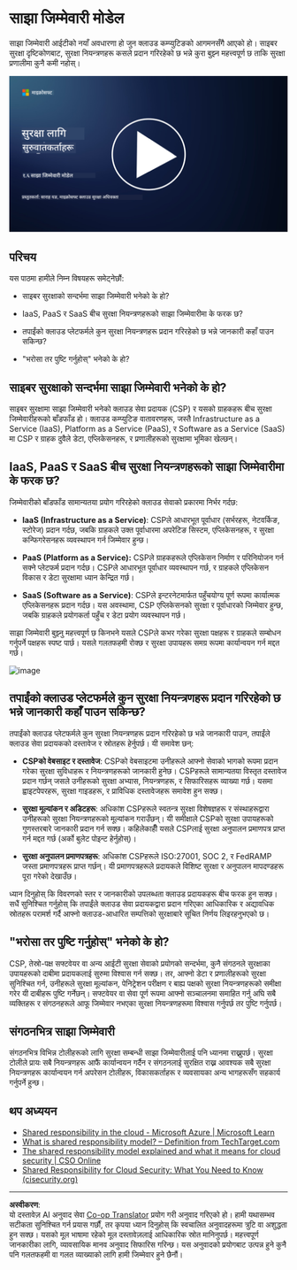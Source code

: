 <!--
CO_OP_TRANSLATOR_METADATA:
{
  "original_hash": "a48db640d80c786b928ca178c414f084",
  "translation_date": "2025-09-04T00:24:47+00:00",
  "source_file": "1.6 Shared responsibility model.md",
  "language_code": "ne"
}
-->
# साझा जिम्मेवारी मोडेल

साझा जिम्मेवारी आईटीको नयाँ अवधारणा हो जुन क्लाउड कम्प्युटिङको आगमनसँगै आएको हो। साइबर सुरक्षा दृष्टिकोणबाट, सुरक्षा नियन्त्रणहरू कसले प्रदान गरिरहेको छ भन्ने कुरा बुझ्न महत्त्वपूर्ण छ ताकि सुरक्षा प्रणालीमा कुनै कमी नहोस्।

[![भिडियो हेर्नुहोस्](../../translated_images/1-6_placeholder.e5f314ee81b946d2e99745a3aa36e96432cc432ceaf4b20df35aa84d62ce2408.ne.png)](https://learn-video.azurefd.net/vod/player?id=20bf114b-e90d-428e-ae62-81aa9e9a7175)

## परिचय

यस पाठमा हामीले निम्न विषयहरू समेट्नेछौं:

 - साइबर सुरक्षाको सन्दर्भमा साझा जिम्मेवारी भनेको के हो?
   
 - IaaS, PaaS र SaaS बीच सुरक्षा नियन्त्रणहरूको साझा जिम्मेवारीमा 
   के फरक छ?

   

 - तपाईंको क्लाउड प्लेटफर्मले कुन सुरक्षा नियन्त्रणहरू प्रदान गरिरहेको छ 
   भन्ने जानकारी कहाँ पाउन सकिन्छ?

   
 

 - "भरोसा तर पुष्टि गर्नुहोस्" भनेको के हो?

## साइबर सुरक्षाको सन्दर्भमा साझा जिम्मेवारी भनेको के हो?

साइबर सुरक्षामा साझा जिम्मेवारी भनेको क्लाउड सेवा प्रदायक (CSP) र यसको ग्राहकहरू बीच सुरक्षा जिम्मेवारीहरूको बाँडफाँड हो। क्लाउड कम्प्युटिङ वातावरणहरू, जस्तै Infrastructure as a Service (IaaS), Platform as a Service (PaaS), र Software as a Service (SaaS) मा CSP र ग्राहक दुवैले डेटा, एप्लिकेसनहरू, र प्रणालीहरूको सुरक्षामा भूमिका खेल्छन्।

## IaaS, PaaS र SaaS बीच सुरक्षा नियन्त्रणहरूको साझा जिम्मेवारीमा के फरक छ?

जिम्मेवारीको बाँडफाँड सामान्यतया प्रयोग गरिरहेको क्लाउड सेवाको प्रकारमा निर्भर गर्दछ:

 - **IaaS (Infrastructure as a Service)**: CSPले आधारभूत पूर्वाधार (सर्भरहरू, नेटवर्किङ, स्टोरेज) प्रदान गर्दछ, जबकि ग्राहकले उक्त पूर्वाधारमा अपरेटिङ सिस्टम, एप्लिकेसनहरू, र सुरक्षा कन्फिगरेसनहरू व्यवस्थापन गर्न जिम्मेवार हुन्छ।
   
   
 - **PaaS (Platform as a Service):** CSPले ग्राहकहरूले एप्लिकेसन निर्माण र परिनियोजन गर्न सक्ने प्लेटफर्म प्रदान गर्दछ। CSPले आधारभूत पूर्वाधार व्यवस्थापन गर्छ, र ग्राहकले एप्लिकेसन विकास र डेटा सुरक्षामा ध्यान केन्द्रित गर्छ।

   

 - **SaaS (Software as a Service)**: CSPले इन्टरनेटमार्फत पहुँचयोग्य पूर्ण रूपमा कार्यात्मक एप्लिकेसनहरू प्रदान गर्दछ। यस अवस्थामा, CSP एप्लिकेसनको सुरक्षा र पूर्वाधारको जिम्मेवार हुन्छ, जबकि ग्राहकले प्रयोगकर्ता पहुँच र डेटा प्रयोग व्यवस्थापन गर्छ।

साझा जिम्मेवारी बुझ्नु महत्त्वपूर्ण छ किनभने यसले CSPले कभर गरेका सुरक्षा पक्षहरू र ग्राहकले सम्बोधन गर्नुपर्ने पक्षहरू स्पष्ट पार्छ। यसले गलतफहमी रोक्छ र सुरक्षा उपायहरू समग्र रूपमा कार्यान्वयन गर्न मद्दत गर्छ।

![image](https://github.com/microsoft/Security-101/assets/139931591/7229a633-ec03-44d3-aa74-6c9810f5c47b)

## तपाईंको क्लाउड प्लेटफर्मले कुन सुरक्षा नियन्त्रणहरू प्रदान गरिरहेको छ भन्ने जानकारी कहाँ पाउन सकिन्छ?

तपाईंको क्लाउड प्लेटफर्मले कुन सुरक्षा नियन्त्रणहरू प्रदान गरिरहेको छ भन्ने जानकारी पाउन, तपाईंले क्लाउड सेवा प्रदायकको दस्तावेज र स्रोतहरू हेर्नुपर्छ। यी समावेश छन्:

 - **CSPको वेबसाइट र दस्तावेज**: CSPको वेबसाइटमा उनीहरूले आफ्नो सेवाको भागको रूपमा प्रदान गरेका सुरक्षा सुविधाहरू र नियन्त्रणहरूको जानकारी हुनेछ। CSPहरूले सामान्यतया विस्तृत दस्तावेज प्रदान गर्छन् जसले उनीहरूको सुरक्षा अभ्यास, नियन्त्रणहरू, र सिफारिसहरू व्याख्या गर्छ। यसमा ह्वाइटपेपरहरू, सुरक्षा गाइडहरू, र प्राविधिक दस्तावेजहरू समावेश हुन सक्छ।
   
 - **सुरक्षा मूल्यांकन र अडिटहरू**: अधिकांश CSPहरूले स्वतन्त्र सुरक्षा विशेषज्ञहरू र संस्थाहरूद्वारा उनीहरूको सुरक्षा नियन्त्रणहरूको मूल्यांकन गराउँछन्। यी समीक्षाले CSPको सुरक्षा उपायहरूको गुणस्तरबारे जानकारी प्रदान गर्न सक्छ। कहिलेकाहीँ यसले CSPलाई सुरक्षा अनुपालन प्रमाणपत्र प्राप्त गर्न मद्दत गर्छ (अर्को बुलेट पोइन्ट हेर्नुहोस्)।
 - **सुरक्षा अनुपालन प्रमाणपत्रहरू**: अधिकांश CSPहरूले ISO:27001, SOC 2, र FedRAMP जस्ता प्रमाणपत्रहरू प्राप्त गर्छन्। यी प्रमाणपत्रहरूले प्रदायकले विशिष्ट सुरक्षा र अनुपालन मापदण्डहरू पूरा गरेको देखाउँछ।

ध्यान दिनुहोस् कि विवरणको स्तर र जानकारीको उपलब्धता क्लाउड प्रदायकहरू बीच फरक हुन सक्छ। सधैं सुनिश्चित गर्नुहोस् कि तपाईंले क्लाउड सेवा प्रदायकद्वारा प्रदान गरिएका आधिकारिक र अद्यावधिक स्रोतहरू परामर्श गर्दै आफ्नो क्लाउड-आधारित सम्पत्तिको सुरक्षाबारे सूचित निर्णय लिइरहनुभएको छ।

## "भरोसा तर पुष्टि गर्नुहोस्" भनेको के हो?

CSP, तेस्रो-पक्ष सफ्टवेयर वा अन्य आईटी सुरक्षा सेवाको प्रयोगको सन्दर्भमा, कुनै संगठनले सुरक्षाका उपायहरूको दाबीमा प्रदायकलाई सुरुमा विश्वास गर्न सक्छ। तर, आफ्नो डेटा र प्रणालीहरूको सुरक्षा सुनिश्चित गर्न, उनीहरूले सुरक्षा मूल्यांकन, पेनिट्रेशन परीक्षण र बाह्य पक्षको सुरक्षा नियन्त्रणहरूको समीक्षा गरेर यी दाबीहरू पुष्टि गर्नेछन्। सफ्टवेयर वा सेवा पूर्ण रूपमा आफ्नो सञ्चालनमा समाहित गर्नु अघि सबै व्यक्तिहरू र संगठनहरूले आफू जिम्मेवार नभएका सुरक्षा नियन्त्रणहरूमा विश्वास गर्नुपर्छ तर पुष्टि गर्नुपर्छ।

## संगठनभित्र साझा जिम्मेवारी
संगठनभित्र विभिन्न टोलीहरूको लागि सुरक्षा सम्बन्धी साझा जिम्मेवारीलाई पनि ध्यानमा राख्नुपर्छ। सुरक्षा टोलीले प्रायः सबै नियन्त्रणहरू आफैं कार्यान्वयन गर्दैन र संगठनलाई सुरक्षित राख्न आवश्यक सबै सुरक्षा नियन्त्रणहरू कार्यान्वयन गर्न अपरेसन टोलीहरू, विकासकर्ताहरू र व्यवसायका अन्य भागहरूसँग सहकार्य गर्नुपर्ने हुन्छ।

## थप अध्ययन
- [Shared responsibility in the cloud - Microsoft Azure | Microsoft Learn](https://learn.microsoft.com/azure/security/fundamentals/shared-responsibility?WT.mc_id=academic-96948-sayoung)
- [What is shared responsibility model? – Definition from TechTarget.com](https://www.techtarget.com/searchcloudcomputing/definition/shared-responsibility-model)
- [The shared responsibility model explained and what it means for cloud security | CSO Online](https://www.csoonline.com/article/570779/the-shared-responsibility-model-explained-and-what-it-means-for-cloud-security.html)
- [Shared Responsibility for Cloud Security: What You Need to Know (cisecurity.org)](https://www.cisecurity.org/insights/blog/shared-responsibility-cloud-security-what-you-need-to-know)

---

**अस्वीकरण**:  
यो दस्तावेज़ AI अनुवाद सेवा [Co-op Translator](https://github.com/Azure/co-op-translator) प्रयोग गरी अनुवाद गरिएको हो। हामी यथासम्भव सटीकता सुनिश्चित गर्न प्रयास गर्छौं, तर कृपया ध्यान दिनुहोस् कि स्वचालित अनुवादहरूमा त्रुटि वा अशुद्धता हुन सक्छ। यसको मूल भाषामा रहेको मूल दस्तावेज़लाई आधिकारिक स्रोत मानिनुपर्छ। महत्त्वपूर्ण जानकारीका लागि, व्यावसायिक मानव अनुवाद सिफारिस गरिन्छ। यस अनुवादको प्रयोगबाट उत्पन्न हुने कुनै पनि गलतफहमी वा गलत व्याख्याको लागि हामी जिम्मेवार हुने छैनौं।